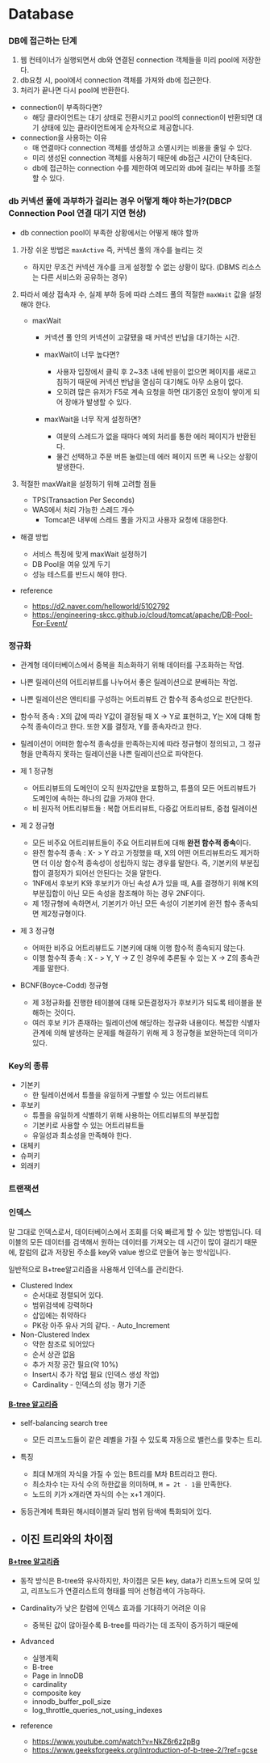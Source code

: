 # Database



### DB에 접근하는 단계

1. 웹 컨테이너가 실행되면서 db와 연결된 connection 객체들을 미리 pool에 저장한다.
2. db요청 시, pool에서 connection 객체를 가져와 db에 접근한다.
3. 처리가 끝나면 다시 pool에 반환한다.



- connection이 부족하다면?
  - 해당 클라이언트는 대기 상태로 전환시키고 pool의 connection이 반환되면 대기 상태에 있는 클라이언트에게 순차적으로 제공합니다.
- connection을 사용하는 이유
  - 매 연결마다 connection 객체를 생성하고 소멸시키는 비용을 줄일 수 있다.
  - 미리 생성된 connection 객체를 사용하기 때문에 db접근 시간이 단축된다.
  - db에 접근하는 connection 수를 제한하여 메모리와 db에 걸리는 부하를 조절할 수 있다.



### db 커넥션 풀에 과부하가 걸리는 경우 어떻게 해야 하는가?(DBCP Connection Pool 연결 대기 지연 현상)

- db connection pool이 부족한 상황에서는 어떻게 해야 할까

1. 가장 쉬운 방법은 `maxActive` 즉, 커넥션 풀의 개수를 늘리는 것
   - 하지만 무조건 커넥션 개수를 크게 설정할 수 없는 상황이 많다. (DBMS 리소스는 다른 서비스와 공유하는 경우)

2. 따라서 예상 접속자 수, 실제 부하 등에 따라 스레드 풀의 적절한 `maxWait` 값을 설정해야 한다.

   - maxWait 

     - 커넥션 풀 안의 커넥션이 고갈됐을 때 커넥션 반납을 대기하는 시간.

     - maxWait이 너무 높다면?
       -  사용자 입장에서 클릭 후 2~3초 내에 반응이 없으면 페이지를 새로고침하기 때문에 커넥션 반납을 열심히 대기해도 아무 소용이 없다.
       - 오히려 많은 유저가 F5로 계속 요청을 하면 대기중인 요청이 쌓이게 되어 장애가 발생할 수 있다.

     - maxWait을 너무 작게 설정하면?
       - 여분의 스레드가 없을 때마다 예외 처리를 통한 에러 페이지가 반환된다.
       - 물건 선택하고 주문 버튼 눌렀는데 에러 페이지 뜨면 욕 나오는 상황이 발생한다.

3. 적절한 maxWait을 설정하기 위해 고려할 점들

   - TPS(Transaction Per Seconds)
   - WAS에서 처리 가능한 스레드 개수
     - Tomcat은 내부에 스레드 풀을 가지고 사용자 요청에 대응한다.

- 해결 방법
  - 서비스 특징에 맞게 maxWait 설정하기
  - DB Pool을 여유 있게 두기
  - 성능 테스트를 반드시 해야 한다.

- reference
  - https://d2.naver.com/helloworld/5102792
  - https://engineering-skcc.github.io/cloud/tomcat/apache/DB-Pool-For-Event/



### 정규화

- 관계형 데이터베이스에서 중복을 최소화하기 위해 데이터를 구조화하는 작업.
- 나쁜 릴레이션의 어트리뷰트를 나누어서 좋은 릴레이션으로 분배하는 작업.
- 나쁜 릴레이션은 엔티티를 구성하는 어트리뷰트 간 함수적 종속성으로 판단한다.
- 함수적 종속 : X의 값에 따라 Y값이 결정될 때 X -> Y로 표현하고, Y는 X에 대해 함수적 종속이라고 한다. 또한 X를 결정자, Y를 종속자라고 한다.
- 릴레이션이 어떠한 함수적 종속성을 만족하는지에 따라 정규형이 정의되고, 그 정규형을 만족하지 못하는 릴레이션을 나쁜 릴레이션으로 파악한다. 

- 제 1 정규형
  - 어트리뷰트의 도메인이 오직 원자값만을 포함하고, 튜플의 모든 어트리뷰트가 도메인에 속하는 하나의 값을 가져야 한다.
  - 비 원자적 어트리뷰트들 : 복합 어트리뷰트, 다중값 어트리뷰트, 중첩 릴레이션
- 제 2 정규형
  - 모든 비주요 어트리뷰트들이 주요 어트리뷰트에 대해 **완전 함수적 종속**이다.
  - 완전 함수적 종속 : X- > Y 라고 가정했을 때, X의 어떤 어트리뷰트라도 제거하면 더 이상 함수적 종속성이 성립하지 않는 경우를 말한다. 즉, 기본키의 부분집합이 결정자가 되어선 안된다는 것을 말한다.
  - 1NF에서 후보키 K와 후보키가 아닌 속성 A가 있을  때, A를 결졍하기 위해 K의 부분집합이 아닌 모든 속성을 참조해야 하는 경우 2NF이다. 
  - 제 1정규형에 속하면서, 기본키가 아닌 모든 속성이 기본키에 완전 함수 종속되면 제2정규형이다.
- 제 3 정규형
  -  어떠한 비주요 어트리뷰트도 기본키에 대해 이행 함수적 종속되지 않는다.
  - 이행 함수적 종속 : X - > Y, Y -> Z 인 경우에 추론될 수 있는 X -> Z의 종속관계를 말한다.
- BCNF(Boyce-Codd) 정규형
  - 제 3정규화를 진행한 테이블에 대해 모든결정자가 후보키가 되도록 테이블을 분해하는 것이다.
  - 여러 후보 키가 존재하는 릴레이션에 해당하는 정규화 내용이다. 복잡한 식별자 관계에 의해 발생하는 문제를 해결하기 위해 제 3 정규형을 보완하는데 의미가 있다. 



### Key의 종류

- 기본키
  - 한 릴레이션에서 튜플을 유일하게 구별할 수 있는 어트리뷰트
- 후보키
  - 튜플을 유일하게 식별하기 위해 사용하는 어트리뷰트의 부분집합
  - 기본키로 사용할 수 있는 어트리뷰트들
  - 유일성과 최소성을 만족해야 한다.
- 대체키
- 슈퍼키
- 외래키



### 트랜잭션



### 인덱스

말 그대로 인덱스로서, 데이터베이스에서 조회를 더욱 빠르게 할 수 있는 방법입니다. 테이블의 모든 데이터를 검색해서 원하는 데이터를 가져오는 데 시간이 많이 걸리기 때문에, 칼럼의 값과 저장된 주소를 key와 value 쌍으로 만들어 놓는 방식입니다.

일반적으로 B+tree알고리즘을 사용해서 인덱스를 관리한다.



- Clustered Index
  - 순서대로 정렬되어 있다.
  - 범위검색에 강력하다
  - 삽입에는 취약하다
  - PK랑 아주 유사 거의 같다. - Auto_Increment
- Non-Clustered Index
  - 약한 참조로 되어있다
  - 순서 상관 없음
  - 추가 저장 공간 필요(약 10%)
  - Insert시 추가 작업 필요 (인덱스 생성 작업)
  - Cardinality - 인덱스의 성능 평가 기준



#### [B-tree 알고리즘](https://velog.io/@emplam27/%EC%9E%90%EB%A3%8C%EA%B5%AC%EC%A1%B0-%EA%B7%B8%EB%A6%BC%EC%9C%BC%EB%A1%9C-%EC%95%8C%EC%95%84%EB%B3%B4%EB%8A%94-B-Tree)

- self-balancing search tree
  - 모든 리프노드들이 같은 레벨을 가질 수 있도록 자동으로 밸런스를 맞추는 트리.
- 특징
  - 최대 M개의 자식을 가질 수 있는 B트리를 M차 B트리라고 한다.
  - 최소차수 t는 자식 수의 하한값을 의미하며, `M = 2t - 1`을 만족한다.
  - 노드의 키가 x개라면 자식의 수는 x+1 개이다.

- 동등관계에 특화된 해시테이블과 달리 범위 탐색에 특화되어 있다.
- 이진 트리와의 차이점
  - 


#### [B+tree 알고리즘](https://velog.io/@emplam27/%EC%9E%90%EB%A3%8C%EA%B5%AC%EC%A1%B0-%EA%B7%B8%EB%A6%BC%EC%9C%BC%EB%A1%9C-%EC%95%8C%EC%95%84%EB%B3%B4%EB%8A%94-B-Plus-Tree)

- 동작 방식은 B-tree와 유사하지만, 차이점은 모든 key, data가 리프노드에 모여 있고, 리프노드가 연결리스트의 형태를 띄어 선형검색이 가능하다.

- Cardinality가 낮은 칼럼에 인덱스 효과를 기대하기 어려운 이유
  - 중복된 값이 많아질수록 B-tree를 따라가는 데 조작이 증가하기 때문에



- Advanced
  - 실행계획
  - B-tree
  - Page in InnoDB
  - cardinality
  - composite key
  - innodb_buffer_poll_size
  - log_throttle_queries_not_using_indexes



- reference
  - https://www.youtube.com/watch?v=NkZ6r6z2pBg
  - https://www.geeksforgeeks.org/introduction-of-b-tree-2/?ref=gcse



